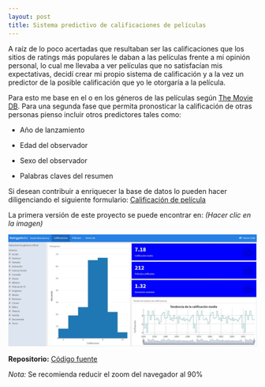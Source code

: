 ```yaml
---
layout: post
title: Sistema predictivo de calificaciones de películas
---
```


A raíz de lo poco acertadas que resultaban ser las calificaciones que los sitios de ratings más populares le daban a las películas frente a mi opinión personal, lo cual me llevaba a ver películas que no satisfacían mis expectativas, decidí crear mi propio sistema de calificación y a la vez un predictor de la posible calificación que yo le otorgaría a la película.

Para esto me base en el o en los géneros de las películas según [The Movie DB](https://www.themoviedb.org/?language=es-ES). Para una segunda fase que permita pronosticar la calificación de otras personas pienso incluir otros predictores tales como:

* Año de lanzamiento

* Edad del observador

* Sexo del observador

* Palabras claves del resumen

Si desean contribuir a enriquecer la base de datos lo pueden hacer diligenciando el siguiente formulario: [Calificación de película](https://docs.google.com/forms/d/e/1FAIpQLScshxk1xVHUhSrvnDOmbjqvz9subYMHC9k2D9Bzdiu3t1uIXQ/viewform)

La primera versión de este proyecto se puede encontrar en: *(Hacer clic en la imagen)*

[![Ratingpelis](https://raw.githubusercontent.com/daniels13ca/daniels13ca.github.io/master/images/Peliculas.JPG)](https://daniels13ca.shinyapps.io/Ratingpelis/)

**Repositorio:**  [Código fuente](https://github.com/daniels13ca/PredictorPeliculas)

*Nota:* Se recomienda reducir el zoom del navegador al 90%